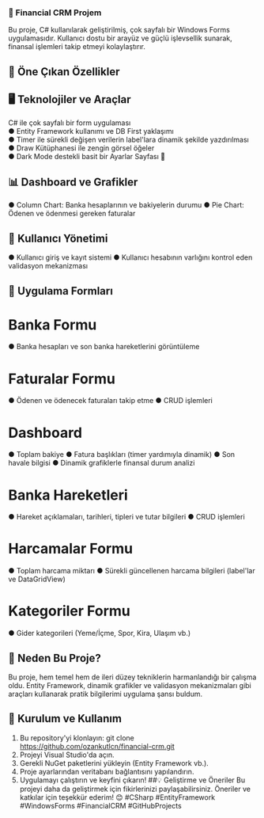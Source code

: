 ### 🚀 Financial CRM Projem  
Bu proje, C# kullanılarak geliştirilmiş, çok sayfalı bir Windows Forms uygulamasıdır. Kullanıcı dostu bir arayüz ve güçlü işlevsellik sunarak, finansal işlemleri takip etmeyi kolaylaştırır.

## 🔑 Öne Çıkan Özellikler  
## 🖥️ Teknolojiler ve Araçlar  
C# ile çok sayfalı bir form uygulaması <br/>
 ● Entity Framework kullanımı ve DB First yaklaşımı  <br/>
 ● Timer ile sürekli değişen verilerin label'lara dinamik şekilde yazdırılması  <br/>
 ● Draw Kütüphanesi ile zengin görsel öğeler  <br/>
 ● Dark Mode destekli basit bir Ayarlar Sayfası 🌙  <br/>
## 📊 Dashboard ve Grafikler  
 ● Column Chart: Banka hesaplarının ve bakiyelerin durumu 
 ● Pie Chart: Ödenen ve ödenmesi gereken faturalar 
## 🔐 Kullanıcı Yönetimi  
 ● Kullanıcı giriş ve kayıt sistemi 
 ● Kullanıcı hesabının varlığını kontrol eden validasyon mekanizması
## 📂 Uygulama Formları 
 # Banka Formu 
 ● Banka hesapları ve son banka hareketlerini görüntüleme 
 # Faturalar Formu  
 ● Ödenen ve ödenecek faturaları takip etme 
 ● CRUD işlemleri 
 # Dashboard  
● Toplam bakiye 
● Fatura başlıkları (timer yardımıyla dinamik) 
● Son havale bilgisi 
● Dinamik grafiklerle finansal durum analizi 
# Banka Hareketleri  
● Hareket açıklamaları, tarihleri, tipleri ve tutar bilgileri 
● CRUD işlemleri
# Harcamalar Formu 
● Toplam harcama miktarı 
● Sürekli güncellenen harcama bilgileri (label'lar ve DataGridView)
# Kategoriler Formu  
● Gider kategorileri (Yeme/İçme, Spor, Kira, Ulaşım vb.) 
## 🚀 Neden Bu Proje?  
Bu proje, hem temel hem de ileri düzey tekniklerin harmanlandığı bir çalışma oldu. Entity Framework, dinamik grafikler ve validasyon mekanizmaları gibi araçları kullanarak pratik bilgilerimi uygulama şansı buldum. 

## 📂 Kurulum ve Kullanım  
1. Bu repository'yi klonlayın: 
git clone https://github.com/ozankutlcn/financial-crm.git 
2. Projeyi Visual Studio'da açın.
3. Gerekli NuGet paketlerini yükleyin (Entity Framework vb.).
4. Proje ayarlarından veritabanı bağlantısını yapılandırın. 
5. Uygulamayı çalıştırın ve keyfini çıkarın! 
##💡 Geliştirme ve Öneriler 
Bu projeyi daha da geliştirmek için fikirlerinizi paylaşabilirsiniz. Öneriler ve katkılar için teşekkür ederim! 😊
#CSharp #EntityFramework #WindowsForms #FinancialCRM #GitHubProjects
